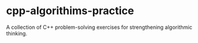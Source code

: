 # cpp-algorithims-practice
 A collection of C++ problem-solving exercises for strengthening algorithmic thinking.
